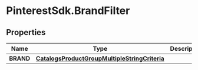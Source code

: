 # PinterestSdk.BrandFilter

## Properties

Name | Type | Description | Notes
------------ | ------------- | ------------- | -------------
**BRAND** | [**CatalogsProductGroupMultipleStringCriteria**](.md) |  | 


